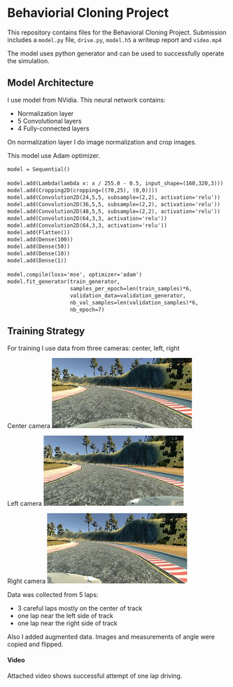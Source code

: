 # Behaviorial Cloning Project

This repository contains files for the Behavioral Cloning Project.
Submission includes a `model.py` file, `drive.py`, `model.h5` a writeup report and `video.mp4`

The model uses python generator and can be used to successfully operate the simulation.


Model Architecture
---
I use model from NVidia. This neural network contains:
* Normalization layer
* 5 Convolutional layers
* 4 Fully-connected layers

On normalization layer I do image normalization and crop images.

This model use Adam optimizer.

```
model = Sequential()

model.add(Lambda(lambda x: x / 255.0 - 0.5, input_shape=(160,320,3)))
model.add(Cropping2D(cropping=((70,25), (0,0))))
model.add(Convolution2D(24,5,5, subsample=(2,2), activation='relu'))
model.add(Convolution2D(36,5,5, subsample=(2,2), activation='relu'))
model.add(Convolution2D(48,5,5, subsample=(2,2), activation='relu'))
model.add(Convolution2D(64,3,3, activation='relu'))
model.add(Convolution2D(64,3,3, activation='relu'))
model.add(Flatten())
model.add(Dense(100))
model.add(Dense(50))
model.add(Dense(10))
model.add(Dense(1))

model.compile(loss='mse', optimizer='adam')
model.fit_generator(train_generator,
                    samples_per_epoch=len(train_samples)*6, 
                    validation_data=validation_generator, 
                    nb_val_samples=len(validation_samples)*6, 
                    nb_epoch=7)
```


Training Strategy
---

For training I use data from three cameras: center, left, right

Center camera
<img src="examples/center.jpg" width="320" alt="Center" />

Left camera 
<img src="examples/left.jpg" width="320" alt="Left" />

Right camera
<img src="examples/right.jpg" width="320" alt="Right" />


Data was collected from 5 laps:
* 3 careful laps mostly on the center of track
* one lap near the left side of track
* one lap near the right side of track

Also I added augmented data. Images and measurements of angle were copied and flipped.

#### Video

Attached video shows successful attempt of one lap driving.

